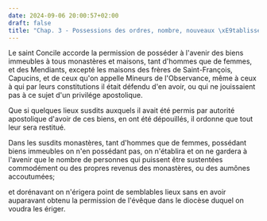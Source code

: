 ```yaml
---
date: 2024-09-06 20:00:57+02:00
draft: false
title: "Chap. 3 - Possessions des ordres, nombre, nouveaux \xE9tablissements"
---
```





Le saint Concile accorde la permission de posséder à l'avenir des biens immeubles à tous monastères et maisons, tant d'hommes que de femmes, et des Mendiants, excepté les maisons des frères de Saint-François, Capucins, et de ceux qu'on appelle Mineurs de l'Observance, même à ceux à qui par leurs constitutions il était défendu d'en avoir, ou qui ne jouissaient pas à ce sujet d'un privilége apostolique. 

Que si quelques lieux susdits auxquels il avait été permis par autorité apostolique d'avoir de ces biens, en ont été dépouillés, il ordonne que tout leur sera restitué. 

Dans les susdits monastères, tant d'hommes que de femmes, possédant biens immeubles on n'en possédant pas, on n'établira et on ne gardera à l'avenir que le nombre de personnes qui puissent être sustentées commodément ou des propres revenus des monastères, ou des aumônes accoutumées; 

et dorénavant on n'érigera point de semblables lieux sans en avoir auparavant obtenu la permission de l'évêque dans le diocèse duquel on voudra les ériger.
